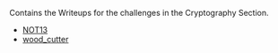 Contains the Writeups for the challenges in the Cryptography Section.

- [NOT13](https://github.com/ThejusGSajan/GSCTF_Writeups/tree/main/Crypto/NOT13)
- [wood_cutter](https://github.com/ThejusGSajan/GSCTF_Writeups/tree/main/Crypto/wood_cutter)